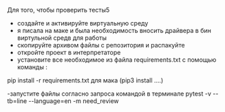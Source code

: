 Для того, чтобы проверить тесты5

- создайте и активируйте виртуальную среду
- я писала на маке и была необходимость вносить драйвера в бин виртульной средв для работы
- скопируйте архивом файлы с репозитория и распакуйте
- откройте проект в интерпретаторе
- установите все необходимое из файла requirements.txt с помощью команды : 

pip install -r requirements.txt
для мака (pip3 install ....)

-запустите файлы согласно запроса командой в терминале
pytest -v --tb=line --language=en -m need_review